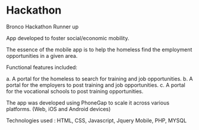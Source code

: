 # Hackathon
Bronco Hackathon
Runner up 

App developed to foster social/economic mobility. 

The essence of the mobile app is to help the homeless find the employment opportunities in a given area.

Functional features included:

a. A portal for the homeless to search for training and job opportunities.
b. A portal for the employers to post training and job opportunities.
c. A portal for the vocational schools to post training opportunities.

The app was developed using PhoneGap to scale it across various platforms. (Web, iOS and Android devices)

Technologies used : HTML, CSS, Javascript, Jquery Mobile, PHP, MYSQL

